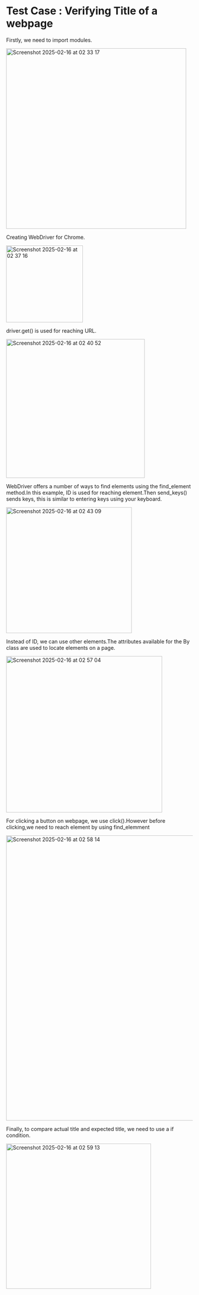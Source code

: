 # Test Case : Verifying Title of a webpage



Firstly, we need to import modules.

<img width="486" alt="Screenshot 2025-02-16 at 02 33 17" src="https://github.com/user-attachments/assets/ad88bc70-e230-47e3-9c30-810311377a15" />


Creating WebDriver for Chrome.

<img width="207" alt="Screenshot 2025-02-16 at 02 37 16" src="https://github.com/user-attachments/assets/cc2a17d1-f6ac-42e1-a520-8d7d6c6de3ed" />


driver.get() is used for reaching URL.

<img width="374" alt="Screenshot 2025-02-16 at 02 40 52" src="https://github.com/user-attachments/assets/be90f44f-7620-4fb2-acc1-73a5c07b1113" />


WebDriver offers a number of ways to find elements using the find_element method.In this example, ID is used for reaching element.Then send_keys() sends keys, this is similar to entering keys using your keyboard.

<img width="339" alt="Screenshot 2025-02-16 at 02 43 09" src="https://github.com/user-attachments/assets/3dc26424-5296-4f5f-a2de-2f0a71224443" />

Instead of ID, we can use other elements.The attributes available for the By class are used to locate elements on a page. 

<img width="421" alt="Screenshot 2025-02-16 at 02 57 04" src="https://github.com/user-attachments/assets/678ba9c5-6064-4df4-b14d-f58880d023ad" />

For clicking a button on webpage, we use click().However before clicking,we need to reach element by using find_elemment

<img width="768" alt="Screenshot 2025-02-16 at 02 58 14" src="https://github.com/user-attachments/assets/ad85cc45-32b3-4d5e-9424-a73ae413b853" />

Finally, to compare actual title and expected title, we need to use a if condition.

<img width="391" alt="Screenshot 2025-02-16 at 02 59 13" src="https://github.com/user-attachments/assets/2d2add20-8d36-4266-b529-7323a601e55b" />



